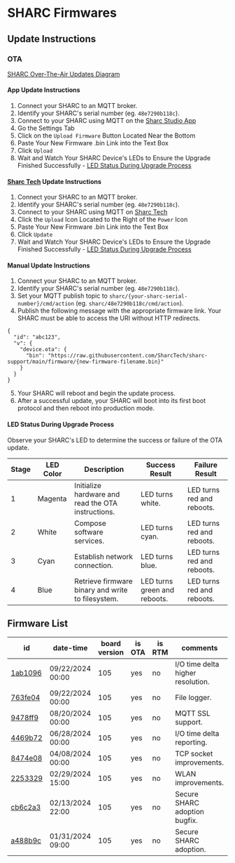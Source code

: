 # SHARC Firmwares

## Update Instructions

### OTA

[SHARC Over-The-Air Updates Diagram](./sharc_ota_diagram.pdf)

#### App Update Instructions

1. Connect your SHARC to an MQTT broker.
2. Identify your SHARC's serial number (eg. `48e7290b118c`).
3. Connect to your SHARC using MQTT on the [Sharc Studio App](https://apps.apple.com/us/app/sharc-studio/id6447310295)
4. Go the Settings Tab
5. Click on the `Upload Firmware` Button Located Near the Bottom
6. Paste Your New Firmware .bin Link into the Text Box
7. Click `Upload`
8. Wait and Watch Your SHARC Device's LEDs to Ensure the Upgrade Finished Successfully - [LED Status During Upgrade Process](https://github.com/SharcTech/sharc-support/blob/main/firmware/readme.md#led-status-during-upgrade-process)

#### [Sharc Tech](https://sharc.tech) Update Instructions

1. Connect your SHARC to an MQTT broker.
2. Identify your SHARC's serial number (eg. `48e7290b118c`).
3. Connect to your SHARC using MQTT on [Sharc Tech](https://sharc.tech)
4. Click the `Upload` Icon Located to the Right of the `Power` Icon 
6. Paste Your New Firmware .bin Link into the Text Box
7. Click `Update`
8. Wait and Watch Your SHARC Device's LEDs to Ensure the Upgrade Finished Successfully - [LED Status During Upgrade Process](https://github.com/SharcTech/sharc-support/blob/main/firmware/readme.md#led-status-during-upgrade-process)

#### Manual Update Instructions

1. Connect your SHARC to an MQTT broker.
2. Identify your SHARC's serial number (eg. `48e7290b118c`).
3. Set your MQTT publish topic to `sharc/{your-sharc-serial-number}/cmd/action` (eg. `sharc/48e7290b118c/cmd/action`).
4. Publish the following message with the appropriate firmware link.  Your SHARC must be able to access the URI without HTTP redirects.

```
{
  "id": "abc123",
  "v": {
    "device.ota": {
      "bin": "https://raw.githubusercontent.com/SharcTech/sharc-support/main/firmware/{new-firmware-filename.bin}"
    }
  }
}
```

5. Your SHARC will reboot and begin the update process.
6. After a successful update, your SHARC will boot into its first boot protocol and then reboot into production mode.  

#### LED Status During Upgrade Process

Observe your SHARC's LED to determine the success or failure of the OTA update.

| Stage | LED Color | Description | Success Result | Failure Result |
| ---   | ---       | --- | --- | --- |
| 1     | Magenta   | Initialize hardware and read the OTA instructions. | LED turns white. | LED turns red and reboots. |
| 2     | White     | Compose software services. | LED turns cyan. | LED turns red and reboots. |
| 3     | Cyan      | Establish network connection. | LED turns blue. | LED turns red and reboots. |
| 4     | Blue      | Retrieve firmware binary and write to filesystem. | LED turns green and reboots. | LED turns red and reboots. 

## Firmware List

| id | date-time | board version | is OTA | is RTM | comments |
| --- | --- | --- | --- | --- | --- |
| [1ab1096](https://raw.githubusercontent.com/SharcTech/sharc-support/main/firmware/1ab1096_ota.bin) | 09/22/2024 00:00 | 105 | yes | no | I/O time delta higher resolution. |
| [763fe04](https://raw.githubusercontent.com/SharcTech/sharc-support/main/firmware/763fe04_ota.bin) | 09/22/2024 00:00 | 105 | yes | no | File logger. |
| [9478ff9](https://raw.githubusercontent.com/SharcTech/sharc-support/main/firmware/9478ff9_ota.bin) | 08/20/2024 00:00 | 105 | yes | no | MQTT SSL support. |
| [4469b72](https://raw.githubusercontent.com/SharcTech/sharc-support/main/firmware/4469b72_ota.bin) | 06/28/2024 00:00 | 105 | yes | no | I/O time delta reporting. |
| [8474e08](https://raw.githubusercontent.com/SharcTech/sharc-support/main/firmware/8474e08_ota.bin) | 04/08/2024 00:00 | 105 | yes | no | TCP socket improvements. |
| [2253329](https://raw.githubusercontent.com/SharcTech/sharc-support/main/firmware/2253329_ota.bin) | 02/29/2024 15:00 | 105 | yes | no | WLAN improvements. |
| [cb6c2a3](https://raw.githubusercontent.com/SharcTech/sharc-support/main/firmware/cb6c2a3_ota.bin) | 02/13/2024 22:00 | 105 | yes | no | Secure SHARC adoption bugfix. |
| [a488b9c](https://raw.githubusercontent.com/SharcTech/sharc-support/main/firmware/a488b9c_ota.bin) | 01/31/2024 09:00 | 105 | yes | no | Secure SHARC adoption. |


